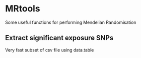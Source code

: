 # MRtools
Some useful functions for performing Mendelian Randomisation

## Extract significant exposure SNPs
Very fast subset of csv file using data.table
